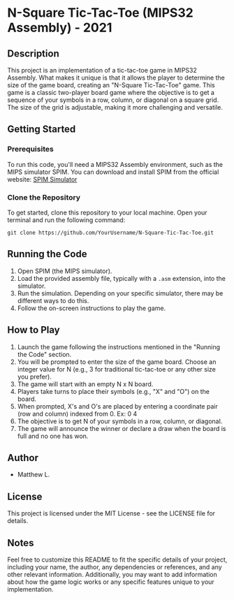 # N-Square Tic-Tac-Toe (MIPS32 Assembly) - 2021

## Description

This project is an implementation of a tic-tac-toe game in MIPS32 Assembly. What makes it unique is that it allows the player to determine the size of the game board, creating an "N-Square Tic-Tac-Toe" game. This game is a classic two-player board game where the objective is to get a sequence of your symbols in a row, column, or diagonal on a square grid. The size of the grid is adjustable, making it more challenging and versatile.

## Getting Started

### Prerequisites

To run this code, you'll need a MIPS32 Assembly environment, such as the MIPS simulator SPIM. You can download and install SPIM from the official website: [SPIM Simulator](http://spimsimulator.sourceforge.net/)

### Clone the Repository

To get started, clone this repository to your local machine. Open your terminal and run the following command:

```shell
git clone https://github.com/YourUsername/N-Square-Tic-Tac-Toe.git
```
## Running the Code

1. Open SPIM (the MIPS simulator).
2. Load the provided assembly file, typically with a `.asm` extension, into the simulator.
3. Run the simulation. Depending on your specific simulator, there may be different ways to do this.
4. Follow the on-screen instructions to play the game.

## How to Play

1. Launch the game following the instructions mentioned in the "Running the Code" section.
2. You will be prompted to enter the size of the game board. Choose an integer value for N (e.g., 3 for traditional tic-tac-toe or any other size you prefer).
3. The game will start with an empty N x N board.
4. Players take turns to place their symbols (e.g., "X" and "O") on the board.
5. When prompted, X's and O's are placed by entering a coordinate pair (row and column) indexed from 0. Ex: 0 4
6. The objective is to get N of your symbols in a row, column, or diagonal.
7. The game will announce the winner or declare a draw when the board is full and no one has won.

## Author

- Matthew L.

## License

This project is licensed under the MIT License - see the LICENSE file for details.

## Notes

Feel free to customize this README to fit the specific details of your project, including your name, the author, any dependencies or references, and any other relevant information. Additionally, you may want to add information about how the game logic works or any specific features unique to your implementation.
